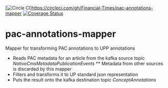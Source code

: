 [![Circle CI](https://circleci.com/gh/Financial-Times/pac-annotations-mapper.svg?style=shield)]https://circleci.com/gh/Financial-Times/pac-annotations-mapper [![Coverage Status](https://coveralls.io/repos/github/Financial-Times/pac-annotations-mapper/badge.svg)](https://coveralls.io/github/Financial-Times/pac-annotations-mapper)

# pac-annotations-mapper
Mapper for transforming PAC annotations to UPP annotations

* Reads PAC metadata for an article from the kafka source topic _NativeCmsMetadataPublicationEvents_
** Metadata from other sources is discarded by this mapper
* Filters and transforms it to UP standard json representation
* Puts the result onto the kafka destination topic _ConceptAnnotations_
